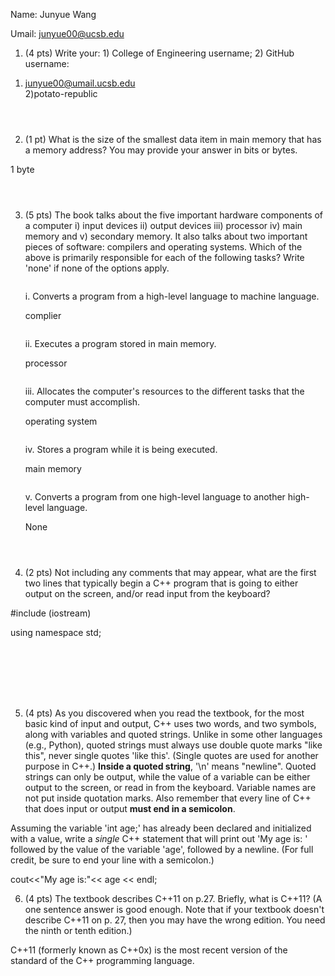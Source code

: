 Name: Junyue Wang

Umail: junyue00@ucsb.edu



1. (4 pts) Write your: 1) College of Engineering username; 2) GitHub username:


1) junyue00@umail.ucsb.edu  
   2)potato-republic
	<div style="margin-bottom:4em"></div>

2. (1 pt) What is the size of the smallest data item in main memory that has a memory address? You may provide your answer in bits or bytes.

1 byte
	<div style="margin-bottom:4em"></div>

3.	(5 pts) The book talks about the five important hardware components of a computer  i) input devices ii) output devices iii) processor iv) main memory and v) secondary memory. It also talks about two important pieces of software: compilers and operating systems. Which of the above is primarily responsible for each of the following tasks? Write 'none' if none of the options apply.
	<div style="margin-bottom:2em"></div>

	i. Converts a program from a high-level language to machine language.
	
	complier
	<div style="margin-bottom:2em"></div>
	
	ii. Executes a program stored in main memory.
	
	processor
	<div style="margin-bottom:2em"></div>
	iii. Allocates the computer's resources to the different tasks that the computer must accomplish.  
	
	operating system
	<div style="margin-bottom:2em"></div>
	iv. Stores a program while it is being executed.
	
	main memory
	<div style="margin-bottom:2em"></div>
	v. Converts a program from one high-level language to another high-level language.
	
	None
	<div style="margin-bottom:2em"></div>

<div class="pagebreak"></div>
<div style="margin-bottom:4em"></div>

4. (2 pts) Not including any comments that may appear, what are the first two lines that typically begin a C++ program that is going to either output on the screen, and/or read input from the keyboard?

#include (iostream)
	
using namespace std;
	<div style="margin-bottom:8em"></div>



5. (4 pts) As you discovered when you read the textbook, for the most basic kind of input and output, C++ uses two words, and two symbols, along with variables and quoted strings. Unlike in some other languages (e.g., Python), quoted strings must always use double quote marks "like this", never single quotes 'like this'.  (Single quotes are used for another purpose in C++.)  <b>Inside a quoted string</b>, '\n' means "newline". Quoted strings can only be output, while the value of a variable can be either output to the screen, or read in from the keyboard.  Variable names are not put inside quotation marks. Also remember that every line of C++ that does input or output <strong>must end in a semicolon</strong>.
	<div style="margin-bottom:1em"></div>
Assuming the variable 'int age;' has already been declared and initialized with a value, write a <i>single</i> C++ statement that will print out 'My age is: ' followed by the value of the variable 'age', followed by a newline. (For full credit, be sure to end your line with a semicolon.)

cout<<"My age is:"<< age << endl;



6.  (4 pts) The textbook describes C++11 on p.27.  Briefly, what is C++11? (A one sentence answer is good enough.  Note that if your textbook doesn't describe C++11 on p. 27, then you may have the wrong edition.  You need the ninth or tenth edition.)

C++11 (formerly known as C++0x) is the most recent version of the standard of the C++ programming language.

